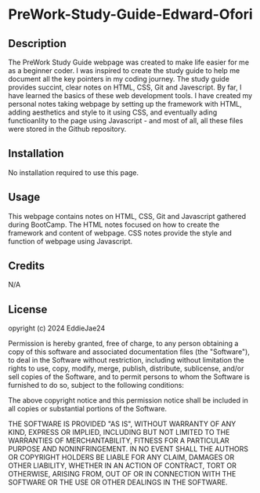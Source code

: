 # PreWork-Study-Guide-Edward-Ofori

## Description

The PreWork Study Guide webpage was created to make life easier for me as a beginner coder. I was inspired to create the study guide to help me document all the key pointers in my coding journey. The study guide provides succint, clear notes on HTML, CSS, Git and Javescript. By far, I have learned the basics of these web development tools. I have created my personal notes taking webpage by setting up the framework with HTML, adding aesthetics and style to it using CSS, and eventually ading functioanlity to the page using Javascript - and most of all, all these files were stored in the Github repository. 


## Installation
No installation required to use this page. 

## Usage
This webpage contains notes on HTML, CSS, Git and Javascript gathered during BootCamp. The HTML notes focused on how to create the framework and content of webpage. CSS notes provide the style and function of webpage using Javascript. 

## Credits
N/A

## License
opyright (c) 2024 EddieJae24

Permission is hereby granted, free of charge, to any person obtaining a copy
of this software and associated documentation files (the "Software"), to deal
in the Software without restriction, including without limitation the rights
to use, copy, modify, merge, publish, distribute, sublicense, and/or sell
copies of the Software, and to permit persons to whom the Software is
furnished to do so, subject to the following conditions:

The above copyright notice and this permission notice shall be included in all
copies or substantial portions of the Software.

THE SOFTWARE IS PROVIDED "AS IS", WITHOUT WARRANTY OF ANY KIND, EXPRESS OR
IMPLIED, INCLUDING BUT NOT LIMITED TO THE WARRANTIES OF MERCHANTABILITY,
FITNESS FOR A PARTICULAR PURPOSE AND NONINFRINGEMENT. IN NO EVENT SHALL THE
AUTHORS OR COPYRIGHT HOLDERS BE LIABLE FOR ANY CLAIM, DAMAGES OR OTHER
LIABILITY, WHETHER IN AN ACTION OF CONTRACT, TORT OR OTHERWISE, ARISING FROM,
OUT OF OR IN CONNECTION WITH THE SOFTWARE OR THE USE OR OTHER DEALINGS IN THE
SOFTWARE.
